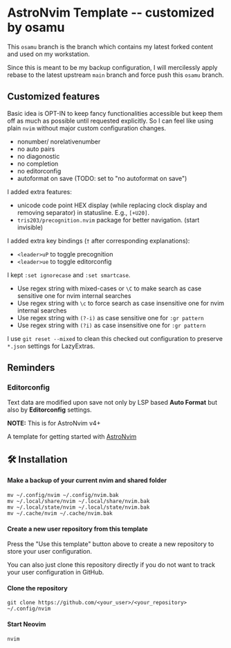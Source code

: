 # AstroNvim Template -- customized by osamu

This `osamu` branch is the branch which contains my latest forked content and
used on my workstation.

<!--
FIXME: Update when written:

This is mentioned in my memo: [AstroNvim
customization](https://osamuaoki.github.io/en/2024/06/15/vim-learn-10/#astronvim-customization).
-->

Since this is meant to be my backup configuration, I will mercilessly apply
rebase to the latest upstream `main` branch and force push this `osamu` branch.

## Customized features

Basic idea is OPT-IN to keep fancy functionalities accessible but keep them off
as much as possible until requested explicitly. So I can feel like using plain
`nvim` without major custom configuration changes.

- nonumber/ norelativenumber
- no auto pairs
- no diagonostic
- no completion
- no editorconfig
- autoformat on save (TODO: set to "no autoformat on save")

I added extra features:

- unicode code point HEX display (while replacing clock display and removing separator) in statusline. E.g., `[+U20]`.
- `tris203/precognition.nvim` package for better navigation. (start invisible)

I added extra key bindings (`†` after corresponding explanations):

- `<leader>uP` to toggle precognition
- `<leader>ue` to toggle editorconfig

I kept `:set ignorecase` and `:set smartcase`.

- Use regex string with mixed-cases or `\C` to make search as case sensitive one for nvim internal searches
- Use regex string with `\c` to force search as case insensitive one for nvim internal searches
- Use regex string with `(?-i)` as case sensitive one for `:gr pattern`
- Use regex string with `(?i)` as case insensitive one for `:gr pattern`

I use `git reset --mixed` to clean this checked out configuration to preserve `*.json` settings for LazyExtras.

<!--
FIXME: These features of my older LazyVim customization are not yet
implimented.

* Vim internal optional `cfilter` package for better quickfix list experiences.
* Under `<leader>f`, several floating Terminals (Perl REPL, Python, Dash, Midnight_Commander)
* `<leader>uQ` to be non-quiet -- enable all fancy LazyVim behaviors
* `<leader>uq` to be quiet -- default plain nvim behaviors

-->

## Reminders

### Editorconfig

Text data are modified upon save not only by LSP based **Auto Format** but also by **Editorconfig** settings.

**NOTE:** This is for AstroNvim v4+

A template for getting started with [AstroNvim](https://github.com/AstroNvim/AstroNvim)

## 🛠️ Installation

#### Make a backup of your current nvim and shared folder

```shell
mv ~/.config/nvim ~/.config/nvim.bak
mv ~/.local/share/nvim ~/.local/share/nvim.bak
mv ~/.local/state/nvim ~/.local/state/nvim.bak
mv ~/.cache/nvim ~/.cache/nvim.bak
```

#### Create a new user repository from this template

Press the "Use this template" button above to create a new repository to store your user configuration.

You can also just clone this repository directly if you do not want to track your user configuration in GitHub.

#### Clone the repository

```shell
git clone https://github.com/<your_user>/<your_repository> ~/.config/nvim
```

#### Start Neovim

```shell
nvim
```
